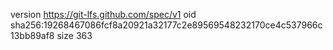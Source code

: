 version https://git-lfs.github.com/spec/v1
oid sha256:19268467086fcf8a20921a32177c2e89569548232170ce4c537966c13bb89af8
size 363
